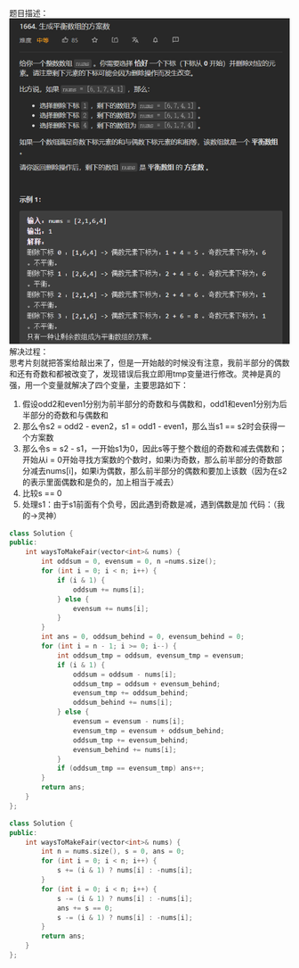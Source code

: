 题目描述：  
![image](/basical/array/image/image47.png)  
解决过程：  
思考片刻就把答案给敲出来了，但是一开始敲的时候没有注意，我前半部分的偶数和还有奇数和都被改变了，发现错误后我立即用tmp变量进行修改。灵神是真的强，用一个变量就解决了四个变量，主要思路如下：  
1. 假设odd2和even1分别为前半部分的奇数和与偶数和，odd1和even1分别为后半部分的奇数和与偶数和
2. 那么令s2 = odd2 - even2，s1 = odd1 - even1，那么当s1 == s2时会获得一个方案数
3. 那么令s = s2 - s1，一开始s1为0，因此s等于整个数组的奇数和减去偶数和；开始从i = 0开始寻找方案数的个数时，如果i为奇数，那么前半部分的奇数部分减去nums[i]，如果i为偶数，那么前半部分的偶数和要加上该数（因为在s2的表示里面偶数和是负的，加上相当于减去）
4. 比较s == 0
5. 处理s1：由于s1前面有个负号，因此遇到奇数是减，遇到偶数是加
代码：（我的→灵神）  
```cpp
class Solution {
public:
    int waysToMakeFair(vector<int>& nums) {
        int oddsum = 0, evensum = 0, n =nums.size();
        for (int i = 0; i < n; i++) {
            if (i & 1) {
                oddsum += nums[i];
            } else {
                evensum += nums[i];
            }
        }
        int ans = 0, oddsum_behind = 0, evensum_behind = 0;
        for (int i = n - 1; i >= 0; i--) {
            int oddsum_tmp = oddsum, evensum_tmp = evensum;
            if (i & 1) {
                oddsum = oddsum - nums[i];
                oddsum_tmp = oddsum + evensum_behind;
                evensum_tmp += oddsum_behind;
                oddsum_behind += nums[i];
            } else {
                evensum = evensum - nums[i];
                evensum_tmp = evensum + oddsum_behind;
                oddsum_tmp += evensum_behind;
                evensum_behind += nums[i];
            }
            if (oddsum_tmp == evensum_tmp) ans++;
        }
        return ans;
    }
};
```
```cpp
class Solution {
public:
    int waysToMakeFair(vector<int>& nums) {
        int n = nums.size(), s = 0, ans = 0;
        for (int i = 0; i < n; i++) {
            s += (i & 1) ? nums[i] : -nums[i];
        }
        for (int i = 0; i < n; i++) {
            s -= (i & 1) ? nums[i] : -nums[i];
            ans += s == 0;
            s -= (i & 1) ? nums[i] : -nums[i];
        }
        return ans;
    }
};
```
